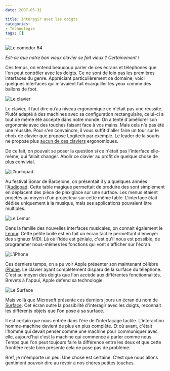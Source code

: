 ```yaml
---
date: 2007-05-31

title: Interagir avec les doigts
categories:
- Technologie
tags: []
---
```

<img src="https://dlgjp9x71cipk.cloudfront.net/2007/05/interface_c64.png" alt="Le comodor 64" />

<em>Est-ce que notre bon vieux clavier se fait vieux ? Certainement !</em>

Ces temps, on entend beaucoup parler de ces écrans et téléphones que l'on peut contrôler avec les doigts. Ce ne sont de loin pas les premières interfaces du genre. Appréciant particulièrement ce domaine, voici quelques interfaces qui m'avaient fait écarquiller les yeux comme des ballons de foot.

<!--more-->

<img src="https://dlgjp9x71cipk.cloudfront.net/2007/05/interface_clavier.png" alt="Le clavier" />

Le clavier, il faut dire qu’au niveau ergonomique ce n'était pas une réussite. Plutôt adapté à des machines avec sa configuration rectangulaire, celui-ci a tout de même été accepté dans notre monde. On a tenté d'améliorer son ergonomie avec des touches faisant face à vos mains. Mais cela n'a pas été une réussite. Pour s'en convaincre, il vous suffit d'aller faire un tour sur le choix de clavier que propose Logitech par exemple. Le leader de la souris ne propose plus <a href="https://www.logitech.com/index.cfm/products/productlist/CH/FR,crid=2157,categoryid=419" title="Les claviers Logitech">aucun de ces claviers</a> ergonomiques.

De ce fait, on pouvait se poser la question si ce n'était pas l'interface elle-même, qui fallait changer.  Abolir ce clavier au profit de quelque chose de plus convivial.

<img src="https://dlgjp9x71cipk.cloudfront.net/2007/05/interface_audiopad1.png" alt="L’Audiopad" />

Au festival Sonar de Barcelone, on présentait il y a quelques années l'<a href="https://www.jamespatten.com/audiopad/index.php" title="Audiopad">Audiopad</a>. Cette table magique permettait de produire des sont simplement en déplacent des pièce de pléxiglace sur une surface. Les menus étaient projetés au moyen d'un projecteur sur cette même table. L'interface était dédiée uniquement à la musique, mais ses applications pouvaient être multiples.

<img src="https://dlgjp9x71cipk.cloudfront.net/2007/05/interface_lemur.png" alt="Le Lemur" />

Dans la famille des nouvelles interfaces musicales, on connait également le <a href="https://www.jazzmutant.com/lemur_overview.php" title="JazzMutant Lemur">Lemur</a>. Cette petite boite est en fait un écran tactile permettant d'envoyer des signaux MIDI. Là où l'idée est géniale, c'est qu'il nous est possible, de programmer nous-mêmes les fonctions qui vont s'afficher sur l'écran.

<img src="https://dlgjp9x71cipk.cloudfront.net/2007/05/interface_iphone.png" alt="L’iPhone" />

Ces derniers temps, on a pu voir Apple présenter son maintenant célèbre <a href="https://www.apple.com/iphone/" title="Apple iPhone">iPhone</a>. Le clavier ayant complètement disparu de la surface du téléphone. C'est au moyen des doigts que l'on accède aux différentes fonctionnalités. Brevets à l'appui, Apple défend sa technologie.

<img src="https://dlgjp9x71cipk.cloudfront.net/2007/05/interface_surface2.png" alt="Le Surface" />

Mais voilà que Microsoft présente ces derniers jours un écran du nom de <a href="https://www.microsoft.com/surface/" title="Microsoft Surface">Surface</a>. Cet écran outre la possibilité d'interagir avec les doigts, reconnait les différents objets que l'on pose à sa surface.

Il est certain que nous entrée dans l'ère de l'interfaçage tactile. L'interaction homme-machine devient de plus en plus complète. Et où avant, c'était l'homme qui devait penser comme une machine pour communiquer avec elle, aujourd'hui c'est la machine qui commence à parler comme nous. Temps que l'on peut toujours faire la différence entre les deux et que cette frontière reste bien présente cela ne pose pas de problème.

Bref, je m'emporte un peu. Une chose est certaine. C'est que nous allons gentiment pouvoir dire au revoir à nos chères petites touches.
